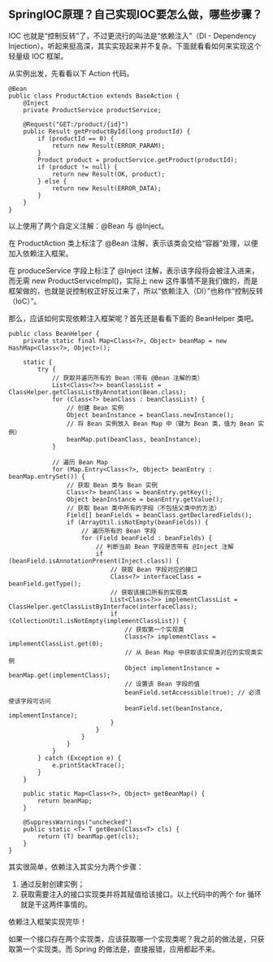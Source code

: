 ## SpringIOC原理？自己实现IOC要怎么做，哪些步骤？

IOC 也就是“控制反转”了，不过更流行的叫法是“依赖注入”（DI - Dependency Injection）。听起来挺高深，其实实现起来并不复杂。下面就看看如何来实现这个轻量级 IOC 框架。

从实例出发，先看看以下 Action 代码。

```
@Bean
public class ProductAction extends BaseAction {
    @Inject
    private ProductService productService;

    @Request("GET:/product/{id}")
    public Result getProductById(long productId) {
        if (productId == 0) {
            return new Result(ERROR_PARAM);
        }
        Product product = productService.getProduct(productId);
        if (product != null) {
            return new Result(OK, product);
        } else {
            return new Result(ERROR_DATA);
        }
    }
}
```

以上使用了两个自定义注解：@Bean 与 @Inject。

在 ProductAction 类上标注了 @Bean 注解，表示该类会交给“容器”处理，以便加入依赖注入框架。

在 produceService 字段上标注了 @Inject 注解，表示该字段将会被注入进来，而无需 new ProductServiceImpl()，实际上 new 这件事情不是我们做的，而是框架做的，也就是说控制权正好反过来了，所以“依赖注入（DI）”也称作“控制反转（IoC）”。

那么，应该如何实现依赖注入框架呢？首先还是看看下面的 BeanHelper 类吧。

```
public class BeanHelper {
    private static final Map<Class<?>, Object> beanMap = new HashMap<Class<?>, Object>();

    static {
        try {
            // 获取并遍历所有的 Bean（带有 @Bean 注解的类）
            List<Class<?>> beanClassList = ClassHelper.getClassListByAnnotation(Bean.class);
            for (Class<?> beanClass : beanClassList) {
                // 创建 Bean 实例
                Object beanInstance = beanClass.newInstance();
                // 将 Bean 实例放入 Bean Map 中（键为 Bean 类，值为 Bean 实例）
                beanMap.put(beanClass, beanInstance);
            }

            // 遍历 Bean Map
            for (Map.Entry<Class<?>, Object> beanEntry : beanMap.entrySet()) {
                // 获取 Bean 类与 Bean 实例
                Class<?> beanClass = beanEntry.getKey();
                Object beanInstance = beanEntry.getValue();
                // 获取 Bean 类中所有的字段（不包括父类中的方法）
                Field[] beanFields = beanClass.getDeclaredFields();
                if (ArrayUtil.isNotEmpty(beanFields)) {
                    // 遍历所有的 Bean 字段
                    for (Field beanField : beanFields) {
                        // 判断当前 Bean 字段是否带有 @Inject 注解
                        if (beanField.isAnnotationPresent(Inject.class)) {
                            // 获取 Bean 字段对应的接口
                            Class<?> interfaceClass = beanField.getType();
                            // 获取该接口所有的实现类
                            List<Class<?>> implementClassList = ClassHelper.getClassListByInterface(interfaceClass);
                            if (CollectionUtil.isNotEmpty(implementClassList)) {
                                // 获取第一个实现类
                                Class<?> implementClass = implementClassList.get(0);
                                // 从 Bean Map 中获取该实现类对应的实现类实例
                                Object implementInstance = beanMap.get(implementClass);
                                // 设置该 Bean 字段的值
                                beanField.setAccessible(true); // 必须使该字段可访问
                                beanField.set(beanInstance, implementInstance);
                            }
                        }
                    }
                }
            }
        } catch (Exception e) {
            e.printStackTrace();
        }
    }

    public static Map<Class<?>, Object> getBeanMap() {
        return beanMap;
    }

    @SuppressWarnings("unchecked")
    public static <T> T getBean(Class<T> cls) {
        return (T) beanMap.get(cls);
    }
}
```

其实很简单，依赖注入其实分为两个步骤：

1. 通过反射创建实例；
2. 获取需要注入的接口实现类并将其赋值给该接口。以上代码中的两个 for 循环就是干这两件事情的。 

依赖注入框架实现完毕！

如果一个接口存在两个实现类，应该获取哪一个实现类呢？我之前的做法是，只获取第一个实现类。而 Spring 的做法是，直接报错，应用都起不来。